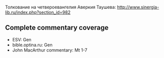 

Толкование на четвероевангелия Аверкия Таушева:
http://www.sinergia-lib.ru/index.php?section_id=982






## Complete commentary coverage
* ESV: Gen
* bible.optina.ru: Gen
* John MacArthur commentary: Mt 1-7

